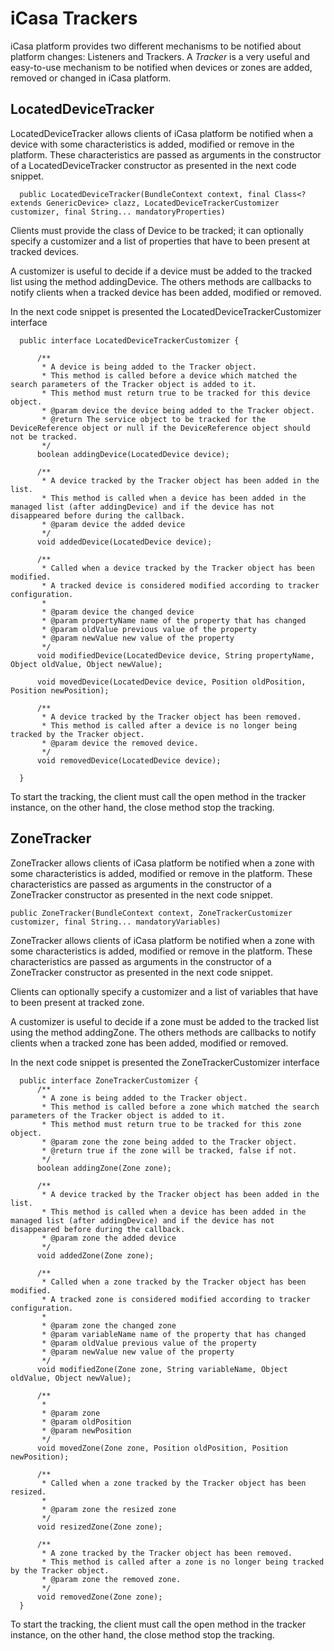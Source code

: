# iCasa Trackers

iCasa platform provides two different mechanisms to be notified about platform changes: Listeners and Trackers. A _Tracker_ is a very useful and easy-to-use mechanism to be notified when devices or zones are added, removed or changed in iCasa platform. 

## LocatedDeviceTracker 

LocatedDeviceTracker allows clients of iCasa platform be notified when a device with some characteristics is added, modified or remove in the platform. These characteristics are passed as arguments in the constructor of a LocatedDeviceTracker constructor as presented in the next code snippet.

      public LocatedDeviceTracker(BundleContext context, final Class<? extends GenericDevice> clazz, LocatedDeviceTrackerCustomizer customizer, final String... mandatoryProperties)
      
Clients must provide the class of Device to be tracked; it can optionally specify a customizer and a list of properties that have to been present at tracked devices.

A customizer is useful to decide if a device must be added to the tracked list using the method addingDevice. The others methods are callbacks to notify clients when a tracked device has been added, modified or removed.

In the next code snippet is presented the LocatedDeviceTrackerCustomizer interface

      public interface LocatedDeviceTrackerCustomizer {

          /**
           * A device is being added to the Tracker object.
           * This method is called before a device which matched the search parameters of the Tracker object is added to it.
           * This method must return true to be tracked for this device object.
           * @param device the device being added to the Tracker object.
           * @return The service object to be tracked for the DeviceReference object or null if the DeviceReference object should not be tracked.
           */
          boolean addingDevice(LocatedDevice device);
          
          /**
           * A device tracked by the Tracker object has been added in the list.
           * This method is called when a device has been added in the managed list (after addingDevice) and if the device has not disappeared before during the callback.
           * @param device the added device
           */
          void addedDevice(LocatedDevice device);

          /**
           * Called when a device tracked by the Tracker object has been modified.
           * A tracked device is considered modified according to tracker configuration.
           *
           * @param device the changed device
           * @param propertyName name of the property that has changed
           * @param oldValue previous value of the property
           * @param newValue new value of the property
           */
          void modifiedDevice(LocatedDevice device, String propertyName, Object oldValue, Object newValue);

          void movedDevice(LocatedDevice device, Position oldPosition, Position newPosition);

          /**
           * A device tracked by the Tracker object has been removed.
           * This method is called after a device is no longer being tracked by the Tracker object.
           * @param device the removed device.
           */
          void removedDevice(LocatedDevice device);

      }
      
To start the tracking, the client must call the open method in the tracker instance, on the other hand, the close method stop the tracking.

## ZoneTracker

ZoneTracker allows clients of iCasa platform be notified when a zone with some characteristics is added, modified or remove in the platform. These characteristics are passed as arguments in the constructor of a ZoneTracker constructor as presented in the next code snippet.

	public ZoneTracker(BundleContext context, ZoneTrackerCustomizer customizer, final String... mandatoryVariables)
   
ZoneTracker allows clients of iCasa platform be notified when a zone with some characteristics is added, modified or remove in the platform. These characteristics are passed as arguments in the constructor of a ZoneTracker constructor as presented in the next code snippet.

Clients can optionally specify a customizer and a list of variables that have to been present at tracked zone.

A customizer is useful to decide if a zone must be added to the tracked list using the method addingZone. The others methods are callbacks to notify clients when a tracked zone has been added, modified or removed.

In the next code snippet is presented the ZoneTrackerCustomizer interface

      public interface ZoneTrackerCustomizer {
          /**
           * A zone is being added to the Tracker object.
           * This method is called before a zone which matched the search parameters of the Tracker object is added to it.
           * This method must return true to be tracked for this zone object.
           * @param zone the zone being added to the Tracker object.
           * @return true if the zone will be tracked, false if not.
           */
          boolean addingZone(Zone zone);

          /**
           * A device tracked by the Tracker object has been added in the list.
           * This method is called when a device has been added in the managed list (after addingDevice) and if the device has not disappeared before during the callback.
           * @param zone the added device
           */
          void addedZone(Zone zone);

          /**
           * Called when a zone tracked by the Tracker object has been modified.
           * A tracked zone is considered modified according to tracker configuration.
           *
           * @param zone the changed zone
           * @param variableName name of the property that has changed
           * @param oldValue previous value of the property
           * @param newValue new value of the property
           */
          void modifiedZone(Zone zone, String variableName, Object oldValue, Object newValue);

          /**
           *
           * @param zone
           * @param oldPosition
           * @param newPosition
           */
          void movedZone(Zone zone, Position oldPosition, Position newPosition);

          /**
           * Called when a zone tracked by the Tracker object has been resized.
           *
           * @param zone the resized zone
           */
          void resizedZone(Zone zone);

          /**
           * A zone tracked by the Tracker object has been removed.
           * This method is called after a zone is no longer being tracked by the Tracker object.
           * @param zone the removed zone.
           */
          void removedZone(Zone zone);
      }
      
To start the tracking, the client must call the open method in the tracker instance, on the other hand, the close method stop the tracking.